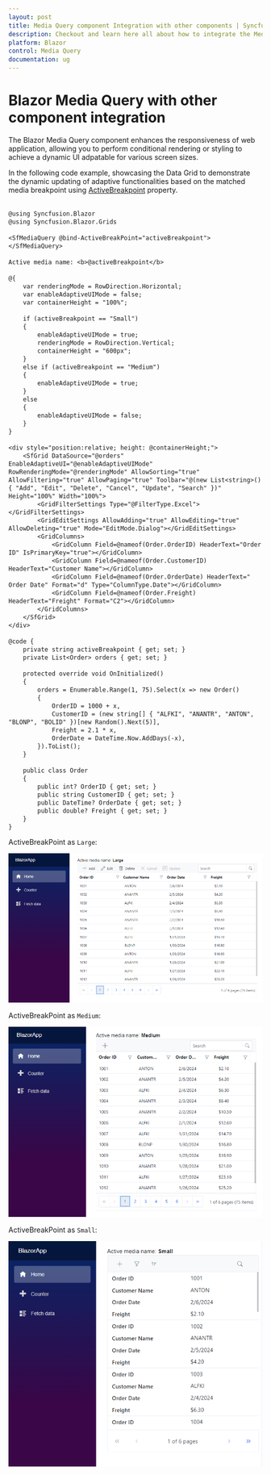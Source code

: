 ```yaml
---
layout: post
title: Media Query component Integration with other components | Syncfusion
description: Checkout and learn here all about how to integrate the Media Query with other component like Chart and much more details.
platform: Blazor
control: Media Query
documentation: ug
---
```


# Blazor Media Query with other component integration

The Blazor Media Query component enhances the responsiveness of web application, allowing you to perform conditional rendering or styling to achieve a dynamic UI adpatable for various screen sizes.

In the following code example, showcasing the Data Grid to demonstrate the dynamic updating of adaptive functionalities based on the matched media breakpoint using [ActiveBreakpoint](https://help.syncfusion.com/cr/blazor/Syncfusion.Blazor.SfMediaQuery.html#Syncfusion_Blazor_SfMediaQuery_ActiveBreakpoint) property.

```cshtml

@using Syncfusion.Blazor
@using Syncfusion.Blazor.Grids

<SfMediaQuery @bind-ActiveBreakPoint="activeBreakpoint"></SfMediaQuery>

Active media name: <b>@activeBreakpoint</b>

@{
    var renderingMode = RowDirection.Horizontal;
    var enableAdaptiveUIMode = false;
    var containerHeight = "100%";

    if (activeBreakpoint == "Small")
    {
        enableAdaptiveUIMode = true;
        renderingMode = RowDirection.Vertical;
        containerHeight = "600px";
    }
    else if (activeBreakpoint == "Medium")
    {
        enableAdaptiveUIMode = true;
    }
    else
    {
        enableAdaptiveUIMode = false;
    }
}

<div style="position:relative; height: @containerHeight;">
    <SfGrid DataSource="@orders" EnableAdaptiveUI="@enableAdaptiveUIMode" RowRenderingMode="@renderingMode" AllowSorting="true" AllowFiltering="true" AllowPaging="true" Toolbar="@(new List<string>() { "Add", "Edit", "Delete", "Cancel", "Update", "Search" })" Height="100%" Width="100%">
        <GridFilterSettings Type="@FilterType.Excel"></GridFilterSettings>
        <GridEditSettings AllowAdding="true" AllowEditing="true" AllowDeleting="true" Mode="EditMode.Dialog"></GridEditSettings>
        <GridColumns>
            <GridColumn Field=@nameof(Order.OrderID) HeaderText="Order ID" IsPrimaryKey="true"></GridColumn>
            <GridColumn Field=@nameof(Order.CustomerID) HeaderText="Customer Name"></GridColumn>
            <GridColumn Field=@nameof(Order.OrderDate) HeaderText=" Order Date" Format="d" Type="ColumnType.Date"></GridColumn>
            <GridColumn Field=@nameof(Order.Freight) HeaderText="Freight" Format="C2"></GridColumn>
        </GridColumns>
    </SfGrid>
</div>

@code {
    private string activeBreakpoint { get; set; }
    private List<Order> orders { get; set; }

    protected override void OnInitialized()
    {
        orders = Enumerable.Range(1, 75).Select(x => new Order()
        {
            OrderID = 1000 + x,
            CustomerID = (new string[] { "ALFKI", "ANANTR", "ANTON", "BLONP", "BOLID" })[new Random().Next(5)],
            Freight = 2.1 * x,
            OrderDate = DateTime.Now.AddDays(-x),
        }).ToList();
    }

    public class Order
    {
        public int? OrderID { get; set; }
        public string CustomerID { get; set; }
        public DateTime? OrderDate { get; set; }
        public double? Freight { get; set; }
    }
}

```

ActiveBreakPoint as `Large`:

![Blazor Media Query integration in Grid with activeBreakpoint as large](images/blazor-media-query-large-with-grid.png)

ActiveBreakPoint as `Medium`:

![Blazor Media Query integration in Grid with activeBreakpoint as medium](images/blazor-media-query-medium-with-grid.png)

ActiveBreakPoint as `Small`:

![Blazor Media Query integration in Grid with activeBreakpoint as small](images/blazor-media-query-small-with-grid.png)